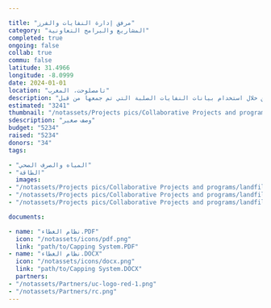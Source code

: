 ```yaml
---

title: "مرفق إدارة النفايات والفرز"
category: "المشاريع والبرامج التعاونية"
completed: true
ongoing: false
collab: true
commu: false
latitude: 31.4966
longitude: -8.0999
date: 2024-01-01
location: "تامصلوحت، المغرب"
description: "خلال العام الدراسي 2019-2020، يقوم طلاب الهندسة البيئية بتصميم مكب ومرفق إدارة النفايات في تامصلوحت. سيتم استخدام التقرير والتصاميم التي تم إنتاجها لدعم فصل النفايات وإعادة استخدامها من خلال استخدام بيانات النفايات الصلبة التي تم جمعها من قبل Eastman خلال بحثه في برنامج Fulbright."
estimated: "3241"
thumbnail: "/notassets/Projects pics/Collaborative Projects and programs/landfill/pic1.webp"
sdescription: "وصف صغير"
budget: "5234"
raised: "5234"
donors: "34"
tags:

- "المياه والصرف الصحي"
- "الطاقة"
  images:
- "/notassets/Projects pics/Collaborative Projects and programs/landfill/pic1.webp"
- "/notassets/Projects pics/Collaborative Projects and programs/landfill/pic2.webp"
- "/notassets/Projects pics/Collaborative Projects and programs/landfill/pic3.webp"

documents:

- name: "نظام الغطاء.PDF"
  icon: "/notassets/icons/pdf.png"
  link: "path/to/Capping System.PDF"
- name: "نظام الغطاء.DOCX"
  icon: "/notassets/icons/docx.png"
  link: "path/to/Capping System.DOCX"
  partners:
- "/notassets/Partners/uc-logo-red-1.png"
- "/notassets/Partners/rc.png"
---
```

